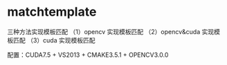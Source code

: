 # matchtemplate

三种方法实现模板匹配
（1）opencv 实现模板匹配
（2）opencv&cuda 实现模板匹配
（3）cuda 实现模板匹配

配置：CUDA7.5 + VS2013 + CMAKE3.5.1 + OPENCV3.0.0
